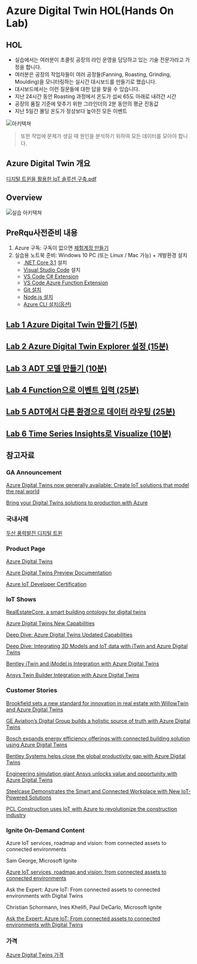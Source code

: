 # Azure Digital Twin HOL(Hands On Lab) 

## HOL
   - 실습에서는 여러분이 초콜릿 공장의 라인 운영을 담당하고 있는 기술 전문가라고 가정을 합니다.
   -  여러분은 공장의 작업자들이 여러 공정들(Fanning, Roasting, Grinding, Moulding)을 모니터링하는 실시간 대시보드를 만들기로 했습니다.
   -  대시보드에서는 이런 질문들에 대한 답을 찾을 수 있습니다. 
   -  지난 24시간 동안 Roasting 과정에서 온도가 섭씨 65도 아래로 내려간 시간
   -  공장의 품질 기준에 맞추기 위한 그라인더의 2분 동안의 평균 진동값
   -  지난 5일간 몰딩 온도가 정상보다 높아진 모든 이벤트 

![아키텍쳐](images/chocofactoryprocess.png)

> 또한 작업에 문제가 생길 때 원인을 분석하기 위하여 모든 데이터를 모아야 합니다. 

## Azure Digital Twin 개요 

[디지털 트윈을 활용한 IoT 솔루션 구축.pdf](./adt-intro.pdf)

## Overview

![실습 아키텍쳐](images/hol-architecture.png)

## PreRqu사전준비 내용 
1. Azure 구독: 구독이 없으면 [체험계정 만들기](https://azure.microsoft.com/ko-kr/free/)
1. 실습용 노트북 준비: Windows 10 PC (또는 Linux / Mac 가능) + 개발환경 설치 
    * [.NET Core 3.1](https://dotnet.microsoft.com/download) 설치
    * [Visual Studio Code](https://code.visualstudio.com/) 설치
    * [VS Code C# Extension](https://marketplace.visualstudio.com/items?itemName=ms-dotnettools.csharp)
    * [VS Code Azure Function Extension](https://marketplace.visualstudio.com/items?itemName=ms-azuretools.vscode-azurefunctions)
    * [Git 설치](https://git-scm.com/downloads)
    * [Node.js 설치](https://nodejs.org/ko/download/)
    * [Azure CLI 설치(옵션)](https://docs.microsoft.com/ko-kr/cli/azure/install-azure-cli)

## [Lab 1 Azure Digital Twin 만들기 (5분)](lab1-adt-basic.md)

## [Lab 2 Azure Digital Twin Explorer 설정 (15분)](lab2-setup-model.md)

## [Lab 3 ADT 모델 만들기 (10분)](lab3-adt-model.md)

## [Lab 4 Function으로 이벤트 입력 (25분)](lab4-ingest-event.md)

## [Lab 5 ADT에서 다른 환경으로 데이터 라우팅 (25분)](lab5-adt-route.md)

## [Lab 6 Time Series Insights로 Visualize (10분)](lab6-visualize-tsi.md)


## 참고자료

### GA Announcement
[Azure Digital Twins now generally available: Create IoT solutions that model the real world](https://azure.microsoft.com/en-us/blog/azure-digital-twins-now-generally-available-create-iot-solutions-that-model-the-real-world/)

[Bring your Digital Twins solutions to production with Azure](https://channel9.msdn.com/Shows/Internet-of-Things-Show/Bring-your-Digital-Twins-solutions-to-production-with-Azure)

### 국내사례 

[두산 풍력발전 디지털 트윈](https://customers.microsoft.com/en-us/story/848311-doosan-manufacturing-azure-digital-twins)

### Product Page

[Azure Digital Twins](https://azure.microsoft.com/en-us/services/digital-twins/)

[Azure Digital Twins Preview Documentation](https://docs.microsoft.com/en-us/azure/digital-twins/)

[Azure IoT Developer Certification](https://docs.microsoft.com/en-us/learn/certifications/azure-iot-developer-specialty)

### IoT Shows

[RealEstateCore, a smart building ontology for digital twins](https://channel9.msdn.com/Shows/Internet-of-Things-Show/RealEstateCore-a-smart-building-ontology-for-digital-twins)

[Azure Digital Twins New Capabilities](https://channel9.msdn.com/Shows/Internet-of-Things-Show/Azure-Digital-Twins-Preview-New-Capabilities?term=Azure%20Digital%20Twins&lang-en=true)

[Deep Dive: Azure Digital Twins Updated Capabilities](https://channel9.msdn.com/Shows/Internet-of-Things-Show/Deep-Dive-Azure-Digital-Twins-Updated-Capabilities)

[Deep Dive: Integrating 3D Models and IoT data with iTwin and Azure Digital Twins](https://channel9.msdn.com/Shows/Internet-of-Things-Show/Deep-Dive-Integrating-3D-Models-and-IoT-data-with-iTwin-and-Azure-Digital-Twins?term=Bentley&lang-en=true)

[Bentley iTwin and iModel.js Integration with Azure Digital Twins](https://channel9.msdn.com/Shows/Internet-of-Things-Show/Bentley-iTwin-and-iModeljs-Integration-with-Azure-Digital-Twins?term=Bentley&lang-en=true)

[Ansys Twin Builder Integration with Azure Digital Twins](https://channel9.msdn.com/Shows/Internet-of-Things-Show/Ansys-Twin-Builder-Integration-with-Azure-Digital-Twins?term=ANSYS&lang-en=true)

### Customer Stories
[Brookfield sets a new standard for innovation in real estate with WillowTwin and Azure Digital Twins](https://customers.microsoft.com/en-us/story/855907-brookfield-properties-professional-services-azure)

[GE Aviation’s Digital Group builds a holistic source of truth with Azure Digital Twins](https://customers.microsoft.com/en-us/story/846315-ge-aviation-manufacturing-azure)

[Bosch expands energy efficiency offerings with connected building solution using Azure Digital Twins](https://customers.microsoft.com/en-us/story/790031-bosch-building-technologies-smart-spaces-azure) 

[Bentley Systems helps close the global productivity gap with Azure Digital Twins](https://customers.microsoft.com/en-us/story/806028-bentley-systems-partner-professional-services-azure)

[Engineering simulation giant Ansys unlocks value and opportunity with Azure Digital Twins](https://customers.microsoft.com/en-us/story/795283-ansys-partner-professional-services-azure)

[Steelcase Demonstrates the Smart and Connected Workplace with New IoT-Powered Solutions](https://customers.microsoft.com/en-us/story/steelcase-manufacturing-azureiot-en)

[PCL Construction uses IoT with Azure to revolutionize the construction industry](https://customers.microsoft.com/en-us/story/pcl-construction-professional-services-azure)

### Ignite On-Demand Content
Azure IoT services, roadmap and vision: from connected assets to connected environments

Sam George, Microsoft Ignite

[Azure IoT services, roadmap and vision: from connected assets to connected environments](https://myignite.microsoft.com/sessions/8c90945c-eec6-43ed-b16a-3adf3c2ba37a)

Ask the Expert: Azure IoT: From connected assets to connected environments with Digital Twins

Christian Schormann, Ines Khelifi, Paul DeCarlo, Microsoft Ignite

[Ask the Expert: Azure IoT: From connected assets to connected environments with Digital Twins](https://myignite.microsoft.com/sessions/aec5687c-d153-47e7-9dc5-5f2e3f536f0c)

### 가격

[Azure Digital Twins 가격](https://azure.microsoft.com/ko-kr/pricing/details/digital-twins/)
